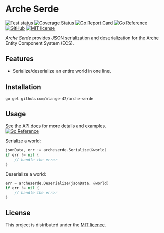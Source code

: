 # Arche Serde

[![Test status](https://img.shields.io/github/actions/workflow/status/mlange-42/arche-serde/tests.yml?branch=main&label=Tests&logo=github)](https://github.com/mlange-42/arche-serde/actions/workflows/tests.yml)
[![Coverage Status](https://coveralls.io/repos/github/mlange-42/arche-serde/badge.svg?branch=main)](https://coveralls.io/github/mlange-42/arche-serde?branch=main)
[![Go Report Card](https://goreportcard.com/badge/github.com/mlange-42/arche-serde)](https://goreportcard.com/report/github.com/mlange-42/arche-serde)
[![Go Reference](https://pkg.go.dev/badge/github.com/mlange-42/arche-serde.svg)](https://pkg.go.dev/github.com/mlange-42/arche-serde)
[![GitHub](https://img.shields.io/badge/github-repo-blue?logo=github)](https://github.com/mlange-42/arche-serde)
[![MIT license](https://img.shields.io/github/license/mlange-42/arche-serde)](https://github.com/mlange-42/arche-serde/blob/main/LICENSE)

*Arche Serde* provides JSON serialization and deserialization for the [Arche](https://github.com/mlange-42/arche) Entity Component System (ECS).

## Features

* Serialize/deserialize an entire world in one line.

## Installation

```
go get github.com/mlange-42/arche-serde
```

## Usage

See the [API docs](https://pkg.go.dev/github.com/mlange-42/arche-serde) for more details and examples.  
[![Go Reference](https://pkg.go.dev/badge/github.com/mlange-42/arche-serde.svg)](https://pkg.go.dev/github.com/mlange-42/arche-serde)

Serialize a world:

```go
jsonData, err := archeserde.Serialize(&world)
if err != nil {
    // handle the error
}
```

Deserialize a world:

```go
err = archeserde.Deserialize(jsonData, &world)
if err != nil {
    // handle the error
}
```

## License

This project is distributed under the [MIT licence](./LICENSE).
